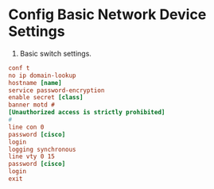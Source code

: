 # Config Basic Network Device Settings

1. Basic switch settings.

```ini
conf t
no ip domain-lookup
hostname [name]
service password-encryption
enable secret [class]
banner motd #
[Unauthorized access is strictly prohibited] 
#
line con 0
password [cisco]
login
logging synchronous
line vty 0 15
password [cisco]
login
exit
```

